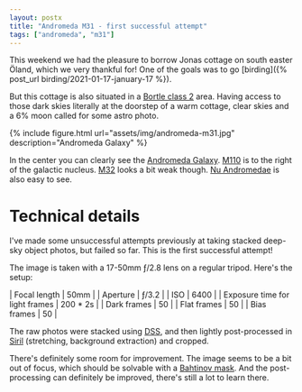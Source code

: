 ```yaml
---
layout: postx
title: "Andromeda M31 - first successful attempt"
tags: ["andromeda", "m31"]
---
```

This weekend we had the pleasure to borrow Jonas cottage on south easter Öland,
which we very thankful for! One of the goals was to go [birding]({% post_url birding/2021-01-17-january-17 %}).

But this cottage is also situated in a [Bortle class 2](https://en.wikipedia.org/wiki/Bortle_scale)
area. Having access to those dark skies literally at the doorstep of a warm
cottage, clear skies and a 6% moon called for some astro photo.

{% include figure.html url="assets/img/andromeda-m31.jpg" description="Andromeda Galaxy" %}

In the center you can clearly see the [Andromeda Galaxy](https://en.wikipedia.org/wiki/Andromeda_Galaxy).
[M110](https://en.wikipedia.org/wiki/Messier_110) is to the right of the
galactic nucleus. [M32](https://en.wikipedia.org/wiki/Messier_32) looks a bit
weak though. [Nu Andromedae](https://en.wikipedia.org/wiki/Nu_Andromedae) is
also easy to see.

# Technical details

I've made some unsuccessful attempts previously at taking stacked deep-sky
object photos, but failed so far. This is the first successful attempt!

The image is taken with a 17-50mm ƒ/2.8 lens on a regular tripod. Here's the setup:

| Focal length | 50mm |
| Aperture | ƒ/3.2 |
| ISO | 6400 |
| Exposure time for light frames | 200 * 2s |
| Dark frames | 50 |
| Flat frames | 50 |
| Bias frames | 50 |

The raw photos were stacked using [DSS](http://deepskystacker.free.fr/english/index.html),
and then lightly post-processed in [Siril](https://www.siril.org/) (stretching,
background extraction) and cropped.

There's definitely some room for improvement. The image seems to be a bit out of
focus, which should be solvable with a [Bahtinov mask](https://en.wikipedia.org/wiki/Bahtinov_mask).
And the post-processing can definitely be improved, there's still a lot to
learn there.
